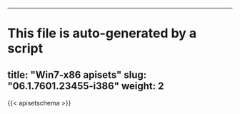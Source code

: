 
---
# This file is auto-generated by a script
title: "Win7-x86 apisets"
slug: "06.1.7601.23455-i386"
weight: 2
---

{{< apisetschema >}}

